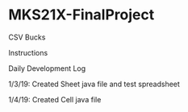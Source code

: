 # MKS21X-FinalProject
CSV Bucks

Instructions

Daily Development Log

1/3/19:
Created Sheet java file and test spreadsheet

1/4/19:
Created Cell java file
